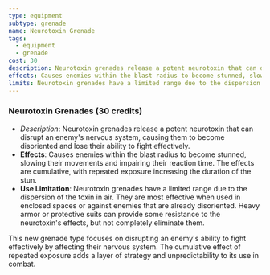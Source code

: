 ```yaml
---
type: equipment
subtype: grenade
name: Neurotoxin Grenade
tags:
  - equipment
  - grenade
cost: 30
description: Neurotoxin grenades release a potent neurotoxin that can disrupt an enemy's nervous system, causing them to become disoriented and lose their ability to fight effectively.
effects: Causes enemies within the blast radius to become stunned, slowing their movements and impairing their reaction time. The effects are cumulative, with repeated exposure increasing the duration of the stun.
limits: Neurotoxin grenades have a limited range due to the dispersion of the toxin in air. They are most effective when used in enclosed spaces or against enemies that are already disoriented. Heavy armor or protective suits can provide some resistance to the neurotoxin's effects, but not completely eliminate them.
---
```


### Neurotoxin Grenades (30 credits)

- *Description*: Neurotoxin grenades release a potent neurotoxin that can disrupt an enemy's nervous system, causing them to become disoriented and lose their ability to fight effectively.
- **Effects**: Causes enemies within the blast radius to become stunned, slowing their movements and impairing their reaction time. The effects are cumulative, with repeated exposure increasing the duration of the stun.
- **Use Limitation**: Neurotoxin grenades have a limited range due to the dispersion of the toxin in air. They are most effective when used in enclosed spaces or against enemies that are already disoriented. Heavy armor or protective suits can provide some resistance to the neurotoxin's effects, but not completely eliminate them.

This new grenade type focuses on disrupting an enemy's ability to fight effectively by affecting their nervous system. The cumulative effect of repeated exposure adds a layer of strategy and unpredictability to its use in combat.

